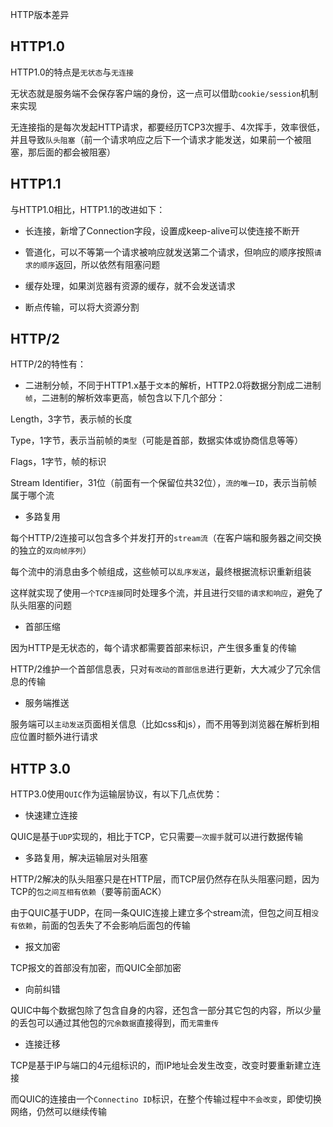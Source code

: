 HTTP版本差异

## HTTP1.0

HTTP1.0的特点是`无状态`与`无连接`

无状态就是服务端不会保存客户端的身份，这一点可以借助`cookie/session`机制来实现

无连接指的是每次发起HTTP请求，都要经历TCP3次握手、4次挥手，效率很低，并且导致`队头阻塞`（前一个请求响应之后下一个请求才能发送，如果前一个被阻塞，那后面的都会被阻塞）

## HTTP1.1

与HTTP1.0相比，HTTP1.1的改进如下：

- 长连接，新增了Connection字段，设置成keep-alive可以使连接不断开

- 管道化，可以不等第一个请求被响应就发送第二个请求，但响应的顺序按照`请求的顺序`返回，所以依然有阻塞问题

- 缓存处理，如果浏览器有资源的缓存，就不会发送请求

- 断点传输，可以将大资源分割

## HTTP/2

HTTP/2的特性有：

- 二进制分帧，不同于HTTP1.x基于`文本`的解析，HTTP2.0将数据分割成二进制`帧`，二进制的解析效率更高，帧包含以下几个部分：

Length，3字节，表示帧的长度

Type，1字节，表示当前帧的`类型`（可能是首部，数据实体或协商信息等等）

Flags，1字节，帧的标识

Stream Identifier，31位（前面有一个保留位共32位），`流的唯一ID`，表示当前帧属于哪个流

- 多路复用

每个HTTP/2连接可以包含多个并发打开的`stream流`（在客户端和服务器之间交换的独立的`双向帧序列`）

每个流中的消息由多个帧组成，这些帧可以`乱序发送`，最终根据流标识重新组装

这样就实现了使用`一个TCP连接`同时处理多个流，并且进行`交错的请求和响应`，避免了队头阻塞的问题

- 首部压缩

因为HTTP是无状态的，每个请求都需要首部来标识，产生很多重复的传输

HTTP/2维护一个首部信息表，只对`有改动的首部信息`进行更新，大大减少了冗余信息的传输

- 服务端推送

服务端可以`主动发送`页面相关信息（比如css和js），而不用等到浏览器在解析到相应位置时额外进行请求

## HTTP 3.0

HTTP3.0使用`QUIC`作为运输层协议，有以下几点优势：

- 快速建立连接

QUIC是基于`UDP`实现的，相比于TCP，它只需要`一次握手`就可以进行数据传输

- 多路复用，解决运输层对头阻塞

HTTP/2解决的队头阻塞只是在HTTP层，而TCP层仍然存在队头阻塞问题，因为TCP的`包之间互相有依赖`（要等前面ACK）

由于QUIC基于UDP，在同一条QUIC连接上建立多个stream流，但包之间互相`没有依赖`，前面的包丢失了不会影响后面包的传输

- 报文加密

TCP报文的首部没有加密，而QUIC全部加密

- 向前纠错

QUIC中每个数据包除了包含自身的内容，还包含一部分其它包的内容，所以少量的丢包可以通过其他包的`冗余数据`直接得到，而`无需重传`

- 连接迁移

TCP是基于IP与端口的4元组标识的，而IP地址会发生改变，改变时要重新建立连接

而QUIC的连接由一个`Connectino ID`标识，在整个传输过程中`不会改变`，即使切换网络，仍然可以继续传输
